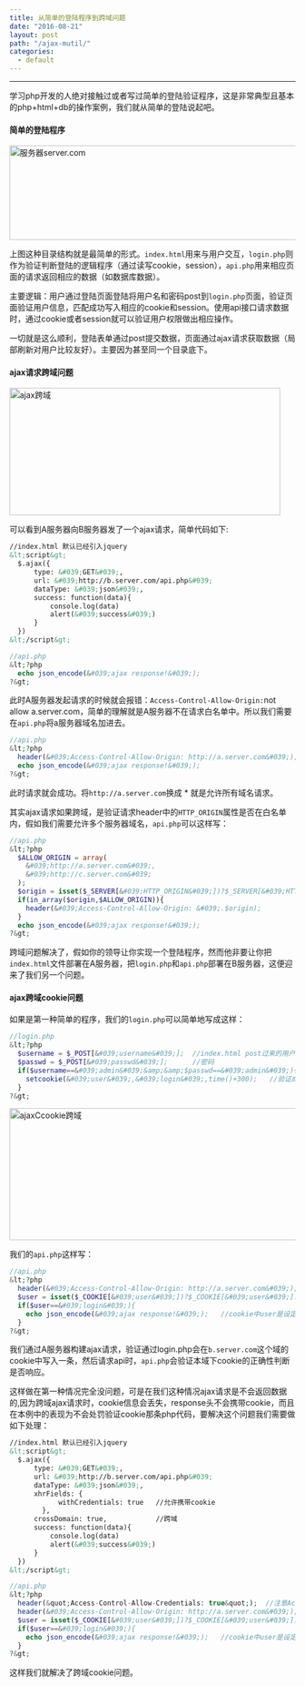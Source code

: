 ```yaml
---
title: 从简单的登陆程序到跨域问题
date: "2016-08-21"
layout: post
path: "/ajax-mutil/"
categories:
  - default
---
```


***

  学习php开发的人绝对接触过或者写过简单的登陆验证程序，这是非常典型且基本的php+html+db的操作案例，我们就从简单的登陆说起吧。
  
#### 简单的登陆程序

<img src="http://blog.zcong.win/wp-content/uploads/2016/08/服务器server.com_.png" alt="服务器server.com" width="607" height="166" class="alignnone size-full wp-image-546" />

上图这种目录结构就是最简单的形式。`index.html`用来与用户交互，`login.php`则作为验证判断登陆的逻辑程序（通过读写cookie，session），`api.php`用来相应页面的请求返回相应的数据（如数据库数据）。

主要逻辑：用户通过登陆页面登陆将用户名和密码post到`login.php`页面，验证页面验证用户信息，匹配成功写入相应的cookie和session。使用api接口请求数据时，通过cookie或者session就可以验证用户权限做出相应操作。

一切就是这么顺利，登陆表单通过post提交数据，页面通过ajax请求获取数据（局部刷新对用户比较友好）。主要因为甚至同一个目录底下。

#### ajax请求跨域问题


<img src="http://blog.zcong.win/wp-content/uploads/2016/08/ajax跨域.png" alt="ajax跨域" width="477" height="224" class="alignnone size-full wp-image-547" />


可以看到A服务器向B服务器发了一个ajax请求，简单代码如下:
```html
//index.html 默认已经引入jquery
&lt;script&gt;
  $.ajax({
      type: &#039;GET&#039;,
      url: &#039;http://b.server.com/api.php&#039;
      dataType: &#039;json&#039;,
      success: function(data){
          console.log(data)
          alert(&#039;success&#039;)
      }
  })
&lt;/script&gt;
```

```php
//api.php
&lt;?php
  echo json_encode(&#039;ajax response!&#039;);
?&gt;
```

此时A服务器发起请求的时候就会报错：`Access-Control-Allow-Origin:`not allow a.server.com，简单的理解就是A服务器不在请求白名单中。所以我们需要在`api.php`将a服务器域名加进去。
```php
//api.php
&lt;?php
  header(&#039;Access-Control-Allow-Origin: http://a.server.com&#039;);
  echo json_encode(&#039;ajax response!&#039;);
?&gt;
```
此时请求就会成功。将`http://a.server.com`换成 * 就是允许所有域名请求。

其实ajax请求如果跨域，是验证请求header中的`HTTP_ORIGIN`属性是否在白名单内，假如我们需要允许多个服务器域名，`api.php`可以这样写：
```php
//api.php
&lt;?php
  $ALLOW_ORIGIN = array(
    &#039;http://a.server.com&#039;,
    &#039;http://c.server.com&#039;
  );
  $origin = isset($_SERVER[&#039;HTTP_ORIGIN&#039;])?$_SERVER[&#039;HTTP_ORIGIN&#039;]:&#039;&#039;;
  if(in_array($origin,$ALLOW_ORIGIN)){
    header(&#039;Access-Control-Allow-Origin: &#039;.$origin);
  }
  echo json_encode(&#039;ajax response!&#039;);
?&gt;
```
跨域问题解决了，假如你的领导让你实现一个登陆程序，然而他非要让你把`index.html`文件部署在A服务器，把`login.php`和`api.php`部署在B服务器，这便迎来了我们另一个问题。

#### ajax跨域cookie问题

如果是第一种简单的程序，我们的`login.php`可以简单地写成这样：
```php
//login.php
&lt;?php
  $username = $_POST[&#039;username&#039;];  //index.html post过来的用户名
  $passwd = $_POST[&#039;passwd&#039;];      //密码
  if($username==&#039;admin&#039;&amp;&amp;$passwd==&#039;admin&#039;){
    setcookie(&#039;user&#039;,&#039;login&#039;,time()+300);   //验证成功写入300秒后过期的cookie
  }
?&gt;
```
<img src="http://blog.zcong.win/wp-content/uploads/2016/08/ajaxCcookie跨域.png" alt="ajaxCcookie跨域" width="591" height="232" class="alignnone size-full wp-image-544" />

我们的`api.php`这样写：
```php
//api.php
&lt;?php
  header(&#039;Access-Control-Allow-Origin: http://a.server.com&#039;);
  $user = isset($_COOKIE[&#039;user&#039;])?$_COOKIE[&#039;user&#039;]:&#039;&#039;;
  if($user==&#039;login&#039;){                    
    echo json_encode(&#039;ajax response!&#039;);   //cookie中user是设定值时返回数据
  }
?&gt;
```
我们通过A服务器构建ajax请求，验证通过login.php会在`b.server.com`这个域的cookie中写入一条，然后请求api时，`api.php`会验证本域下cookie的正确性判断是否响应。

这样做在第一种情况完全没问题，可是在我们这种情况ajax请求是不会返回数据的,因为跨域ajax请求时，cookie信息会丢失，response头不会携带cookie，而且在本例中的表现为不会处罚验证cookie那条php代码，要解决这个问题我们需要做如下处理：
```html
//index.html 默认已经引入jquery
&lt;script&gt;
  $.ajax({
      type: &#039;GET&#039;,
      url: &#039;http://b.server.com/api.php&#039;
      dataType: &#039;json&#039;,
      xhrFields: {
            withCredentials: true   //允许携带cookie
        },
      crossDomain: true,            //跨域
      success: function(data){
          console.log(data)
          alert(&#039;success&#039;)
      }
  })
&lt;/script&gt;
```
```php
//api.php
&lt;?php
  header(&quot;Access-Control-Allow-Credentials: true&quot;);  //注意Access-Control-Allow-Credentials属性为true时，Access-Control-Allow-Origin属性不能为*
  header(&#039;Access-Control-Allow-Origin: http://a.server.com&#039;);
  $user = isset($_COOKIE[&#039;user&#039;])?$_COOKIE[&#039;user&#039;]:&#039;&#039;;
  if($user==&#039;login&#039;){                    
    echo json_encode(&#039;ajax response!&#039;);   //cookie中user是设定值时返回数据
  }
?&gt;
```
这样我们就解决了跨域cookie问题。
